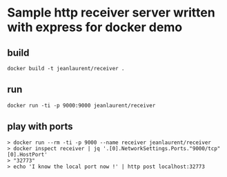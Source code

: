 # Sample http receiver server written with express for docker demo

## build
`docker build -t jeanlaurent/receiver .`

## run
`docker run -ti -p 9000:9000 jeanlaurent/receiver`

## play with ports
```
> docker run --rm -ti -p 9000 --name receiver jeanlaurent/receiver
> docker inspect receiver | jq '.[0].NetworkSettings.Ports."9000/tcp"[0].HostPort'
> "32773"
> echo 'I know the local port now !' | http post localhost:32773
```
